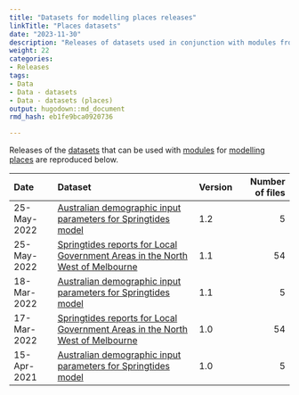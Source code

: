 ```yaml
---
title: "Datasets for modelling places releases"
linkTitle: "Places datasets"
date: "2023-11-30"
description: "Releases of datasets used in conjunction with modules from the Springtides model of places."
weight: 22
categories: 
- Releases
tags: 
- Data
- Data - datasets
- Data - datasets (places)
output: hugodown::md_document
rmd_hash: eb1fe9bca0920736

---
```


Releases of the [datasets](/docs/model/datasets/) that can be used with [modules](/docs/getting-started/concepts/module/) for [modelling places](/docs/model/modules/using-modules/places/) are reproduced below.

<html>


<body>






<div id="header">




</div>


<table class="table table-striped" style="margin-left: auto; margin-right: auto;">
<thead>
<tr>
<th style="text-align:left;">
Date
</th>
<th style="text-align:left;">
Dataset
</th>
<th style="text-align:left;">
Version
</th>
<th style="text-align:right;">
Number of files
</th>
</tr>
</thead>
<tbody>
<tr>
<td style="text-align:left;">
25-May-2022
</td>
<td style="text-align:left;">
<a href="https://doi.org/https://doi.org/10.7910/DVN/JHSCDJ" style="     ">Australian
demographic input parameters for Springtides model</a>
</td>
<td style="text-align:left;">
1.2
</td>
<td style="text-align:right;">
5
</td>
</tr>
<tr>
<td style="text-align:left;">
25-May-2022
</td>
<td style="text-align:left;">
<a href="https://doi.org/https://doi.org/10.7910/DVN/V3OKZV" style="     ">Springtides
reports for Local Government Areas in the North West of Melbourne</a>
</td>
<td style="text-align:left;">
1.1
</td>
<td style="text-align:right;">
54
</td>
</tr>
<tr>
<td style="text-align:left;">
18-Mar-2022
</td>
<td style="text-align:left;">
<a href="https://doi.org/https://doi.org/10.7910/DVN/JHSCDJ" style="     ">Australian
demographic input parameters for Springtides model</a>
</td>
<td style="text-align:left;">
1.1
</td>
<td style="text-align:right;">
5
</td>
</tr>
<tr>
<td style="text-align:left;">
17-Mar-2022
</td>
<td style="text-align:left;">
<a href="https://doi.org/https://doi.org/10.7910/DVN/V3OKZV" style="     ">Springtides
reports for Local Government Areas in the North West of Melbourne</a>
</td>
<td style="text-align:left;">
1.0
</td>
<td style="text-align:right;">
54
</td>
</tr>
<tr>
<td style="text-align:left;">
15-Apr-2021
</td>
<td style="text-align:left;">
<a href="https://doi.org/https://doi.org/10.7910/DVN/JHSCDJ" style="     ">Australian
demographic input parameters for Springtides model</a>
</td>
<td style="text-align:left;">
1.0
</td>
<td style="text-align:right;">
5
</td>
</tr>
</tbody>
</table>





<script>

// add bootstrap table styles to pandoc tables
function bootstrapStylePandocTables() {
  $('tr.odd').parent('tbody').parent('table').addClass('table table-condensed');
}
$(document).ready(function () {
  bootstrapStylePandocTables();
});


</script>

<!-- tabsets -->

<script>
$(document).ready(function () {
  window.buildTabsets("TOC");
});

$(document).ready(function () {
  $('.tabset-dropdown > .nav-tabs > li').click(function () {
    $(this).parent().toggleClass('nav-tabs-open');
  });
});
</script>

<!-- code folding -->


<!-- dynamically load mathjax for compatibility with self-contained -->
<script>
  (function () {
    var script = document.createElement("script");
    script.type = "text/javascript";
    script.src  = "https://mathjax.rstudio.com/latest/MathJax.js?config=TeX-AMS-MML_HTMLorMML";
    document.getElementsByTagName("head")[0].appendChild(script);
  })();
</script>

</body>
</html>


